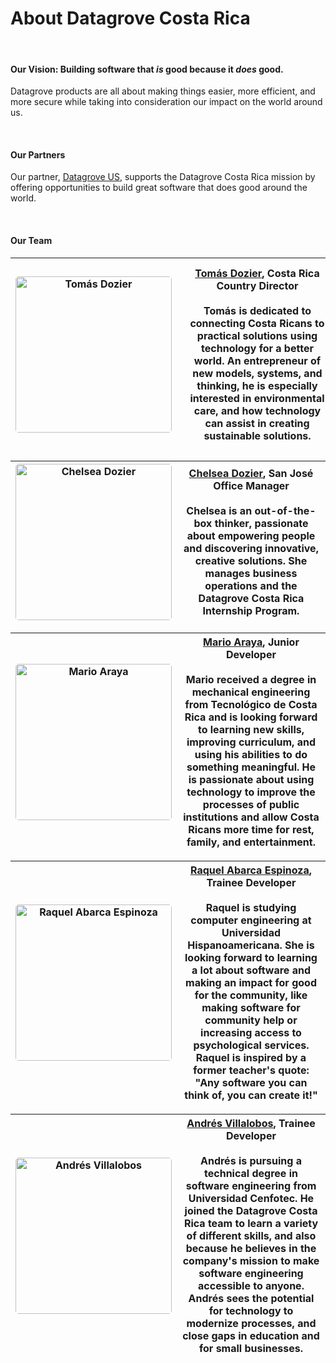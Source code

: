 <div class="table-wrapper" markdown="block">

<h1>About Datagrove Costa Rica</h1>

<br>

<h4>Our Vision: Building software that <em>is</em> good because it <em>does</em> good.</h4>

Datagrove products are all about making things easier, more efficient, and more secure while taking into consideration our impact on the world around us.

<br>

<h4>Our Partners</h4>

Our partner, [Datagrove US](https://datagrove.com/), supports the Datagrove Costa Rica mission by offering opportunities to build great software that does good around the world.

<br>

<h4>Our Team</h4>

<div class="about-table">

|<div class="table-col-one" style="width: 250px"><img src="/td.jpeg" alt="Tomás Dozier" width="250" style="border-radius:5px" class="team-photo"/></div>| <div class="table-col-two" style="width: 100%; padding: 10px;">[Tomás Dozier](mailto:tomas.dozier@datagrove.com), Costa Rica Country Director<br><br>Tomás is dedicated to connecting Costa Ricans to practical solutions using technology for a better world. An entrepreneur of new models, systems, and thinking, he is especially interested in environmental care, and how technology can assist in creating sustainable solutions.</div>   |
:-------------------------------: | :-------------------:

|<div class="table-col-one" style="width: 250px"><img src="/cd.jpeg" alt="Chelsea Dozier" width="250" style="border-radius:5px" class="team-photo"/></div>|<div class="table-col-two" style="width: 100%, padding: 10px;">[Chelsea Dozier](mailto:chelsea.dozier@datagrove.com), San José Office Manager<br><br>Chelsea is an out-of-the-box thinker, passionate about empowering people and discovering innovative, creative solutions. She manages business operations and the Datagrove Costa Rica Internship Program.</div>    |
:-------------------------------: | :-------------------:

|<div class="table-col-one" style="width: 250px"><img src="/Mario.jpg" alt="Mario Araya" width="250" style="border-radius:5px" class="team-photo"/></div>|<div class="table-col-two" style="width: 100%, padding: 10px;">[Mario Araya](mailto:mario.araya@datagrove.com), Junior Developer<br><br>Mario received a degree in mechanical engineering from Tecnológico de Costa Rica and is looking forward to learning new skills, improving curriculum, and using his abilities to do something meaningful. He is passionate about using technology to improve the processes of public institutions and allow Costa Ricans more time for rest, family, and entertainment.</div>    |
:-------------------------------: | :-------------------:

|<div class="table-col-one" style="width: 250px"><img src="/Raquel.webp" alt="Raquel Abarca Espinoza" width="250" style="border-radius:5px" class="team-photo"/></div>|<div class="table-col-two" style="width: 100%, padding: 10px;">[Raquel Abarca Espinoza](mailto:raquel.abarca@datagrove.com), Trainee Developer<br><br>Raquel is studying computer engineering at Universidad Hispanoamericana. She is looking forward to learning a lot about software and making an impact for good for the community, like making software for community help or increasing access to psychological services. Raquel is inspired by a former teacher's quote: "Any software you can think of, you can create it!" </div>    |
:-------------------------------: | :-------------------:

|<div class="table-col-one" style="width: 250px"><img src="/Andres.jpg" alt="Andrés Villalobos" width="250" style="border-radius:5px" class="team-photo"/></div>|<div class="table-col-two" style="width: 100%, padding: 10px;">[Andrés Villalobos](mailto:andres.villalobos@datagrove.com), Trainee Developer<br><br>Andrés is pursuing a technical degree in software engineering from Universidad Cenfotec. He joined the Datagrove Costa Rica team to learn a variety of different skills, and also because he believes in the company's mission to make software engineering accessible to anyone. Andrés sees the potential for technology to modernize processes, and close gaps in education and for small businesses.</div>    |
:-------------------------------: | :-------------------:



</div>

</div>